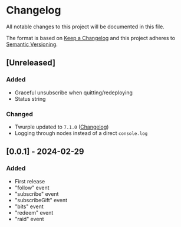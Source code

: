 # Changelog
All notable changes to this project will be documented in this file.

The format is based on [Keep a Changelog](http://keepachangelog.com/en/1.0.0/)
and this project adheres to [Semantic Versioning](http://semver.org/spec/v2.0.0.html).

## [Unreleased]
### Added
- Graceful unsubscribe when quitting/redeploying
- Status string
### Changed 
- Twurple updated to `7.1.0` ([Changelog](https://github.com/twurple/twurple/releases/tag/v7.1.0))
- Logging through nodes instead of a direct `console.log`

## [0.0.1] - 2024-02-29
### Added
- First release
- "follow" event
- "subscribe" event
- "subscribeGift" event
- "bits" event
- "redeem" event
- "raid" event
